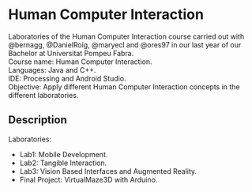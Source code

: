 # Human Computer Interaction

Laboratories of the Human Computer Interaction course carried out with @bernagg, @DanielRoig, @maryecl and @ores97 in our last year of our Bachelor at Universitat Pompeu Fabra.  
Course name: Human Computer Interaction.  
Languages: Java and C++.  
IDE: Processing and Android Studio.  
Objective: Apply different Human Computer Interaction concepts in the different laboratories.  

## Description

Laboratories:
  - Lab1: Mobile Development.
  - Lab2: Tangible Interaction.
  - Lab3: Vision Based Interfaces and Augmented Reality.
  - Final Project: VirtualMaze3D with Arduino.
